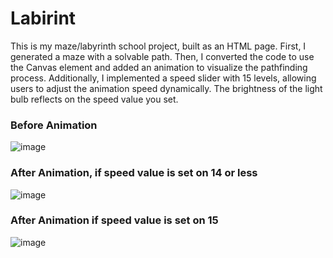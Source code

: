 # Labirint
This is my maze/labyrinth school project, built as an HTML page. First, I generated a maze with a solvable path. Then, I converted the code to use the Canvas element and added an animation to visualize the pathfinding process. Additionally, I implemented a speed slider with 15 levels, allowing users to adjust the animation speed dynamically. The brightness of the light bulb reflects on the speed value you set. 


<h3>Before Animation</h3>

![image](https://github.com/user-attachments/assets/085c02c0-a96b-4161-b96f-ba1055c7ffc5)


<h3>After Animation, if speed value is set on 14 or less</h3>

![image](https://github.com/user-attachments/assets/84f2639f-55f8-445e-bf3f-a5abc6bbe9c8)

<h3>After Animation if speed value is set on 15</h3>

![image](https://github.com/user-attachments/assets/5520d6c9-34e3-4b02-bdbc-0c7e88d402f5)


